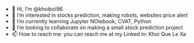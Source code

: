 - 👋 Hi, I’m @khoiboi96
- 👀 I’m interested in stocks prediction, making robots, websites price alert
- 🌱 I’m currently learning Jupyter NOtebook, CVAT, Python
- 💞️ I’m looking to collaborate on making a small stock prediction project
- 📫 How to reach me: you can reach me at my Linked in: Khoi Que Le Xa

<!---
khoiboi96/khoiboi96 is a ✨ special ✨ repository because its `README.md` (this file) appears on your GitHub profile.
You can click the Preview link to take a look at your changes.
--->
